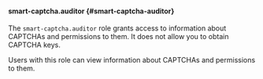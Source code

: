 #### smart-captcha.auditor {#smart-captcha-auditor}

The `smart-captcha.auditor` role grants access to information about CAPTCHAs and permissions to them. It does not allow you to obtain CAPTCHA keys.

Users with this role can view information about CAPTCHAs and permissions to them.
